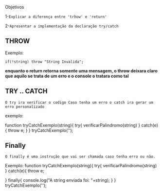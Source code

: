 Objetivos

1-`Explicar a diferença entre 'trhow' e 'return'`

2-`Apresentar a implementação da declaração try/catch`

## THROW

Exemplo:

`if(!string) throw "String Invalida";`

**enquanto o return retorna somente uma mensagem, o throw deixara claro que aquilo se trata de um erro e o console o tratara como tal**


## TRY .. CATCH

`O try ira verificar o codigo Caso tenha um erro o catch ira gerar um erro personalizado`

exemplo:

function tryCatchExemplo(string){
try{
    verificarPalindromo(string)
}
catch(e){
    throw e;
     <!-- // caso nao tivesse o throw o navegador mostrara um erro que vc definiu porem nao será tratado como um erro comum -->
}
}
tryCatchExemplo('');



## Finally

`O finally é uma instrução que vai ser chamada caso tenha erro ou não.`

Exemplo:
function tryCatchExemplo(string){
try{
    verificarPalindromo(string)
}
catch(e){
    throw e;
     
}
finally{
    console.log("A string enviada foi: "+string);
}
}
tryCatchExemplo('');

